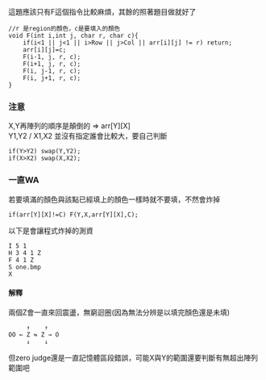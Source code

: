 這題應該只有F這個指令比較麻煩，其餘的照著題目做就好了  
```
//r 是region的顏色，c是要填入的顏色
void F(int i,int j, char r, char c){
	if(i<1 || j<1 || i>Row || j>Col || arr[i][j] != r) return;
	arr[i][j]=c;
	F(i-1, j, r, c);
	F(i+1, j, r, c);
	F(i, j-1, r, c);
	F(i, j+1, r, c);
}
```
### 注意
X,Y再陣列的順序是顛倒的 => arr[Y][X]  
Y1,Y2 / X1,X2 並沒有指定誰會比較大，要自己判斷  
```
if(Y>Y2) swap(Y,Y2);
if(X>X2) swap(X,X2);
```

### 一直WA
若要填滿的顏色與該點已經填上的顏色一樣時就不要填，不然會炸掉
```
if(arr[Y][X]!=C) F(Y,X,arr[Y][X],C);
```
以下是會讓程式炸掉的測資
```
I 5 1
H 3 4 1 Z 
F 4 1 Z
S one.bmp
X
```
#### 解釋
兩個Z會一直來回震盪，無窮迴圈(因為無法分辨是以填完顏色還是未填)
```
     ↑    ↑
OO ← Z ⇋ Z → O
     ↓    ↓ 
```
但zero judge還是一直記憶體區段錯誤，可能X與Y的範圍還要判斷有無超出陣列範圍吧
